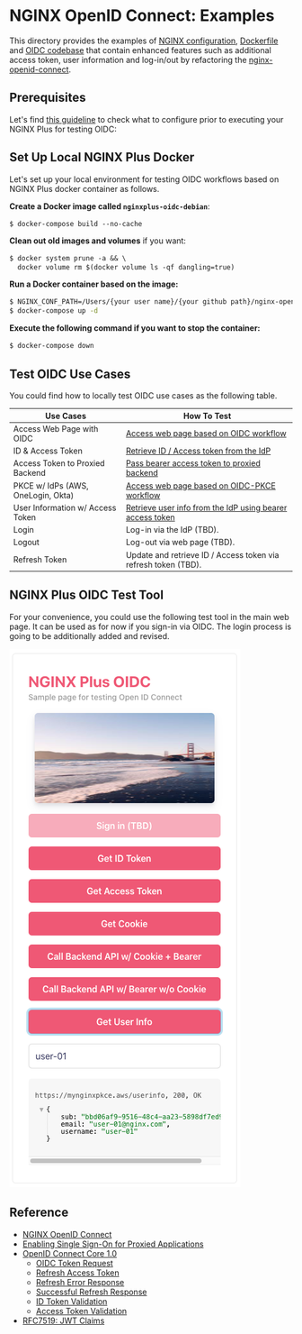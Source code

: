 # NGINX OpenID Connect: Examples

This directory provides the examples of [NGINX configuration](./build-context/nginx/conf.d), [Dockerfile](./docker/nginxplus-debian/Dockerfile) and [OIDC codebase](./build-context/nginx/conf.d/oidc.js) that contain enhanced features such as additional access token, user information and log-in/out by refactoring the [nginx-openid-connect](https://github.com/nginxinc/nginx-openid-connect).


## Prerequisites
Let's find [this guideline](./docs/prerequisites.md) to check what to configure prior to executing your NGINX Plus for testing OIDC:


## Set Up Local NGINX Plus Docker
Let's set up your local environment for testing OIDC workflows based on NGINX Plus docker container as follows.

**Create a Docker image called `nginxplus-oidc-debian`**:
```
$ docker-compose build --no-cache
```

**Clean out old images and volumes** if you want:
```
$ docker system prune -a && \
  docker volume rm $(docker volume ls -qf dangling=true)
```

**Run a Docker container based on the image:**
```bash
$ NGINX_CONF_PATH=/Users/{your user name}/{your github path}/nginx-openid-connect/examples/context/nginx/conf.d
$ docker-compose up -d
```

**Execute the following command if you want to stop the container:**
```bash
$ docker-compose down
```

## Test OIDC Use Cases
You could find how to locally test OIDC use cases as the following table.

Use Cases                          | How To Test
-----------------------------------|-----------------------------------------------
Access Web Page with OIDC          | [Access web page based on OIDC workflow](./use-case/01-access-web-and-tokens/README.md#access-web-page-with-nginx-oidc)
ID & Access Token                  | [Retrieve ID / Access token from the IdP](./use-case/01-access-web-and-tokens/README.md#query-current-sessions)
Access Token to Proxied Backend    | [Pass bearer access token to proxied backend](./use-case/01-access-web-and-tokens/README.md#call-proxied-backend-service-with-access-token)
PKCE w/ IdPs (AWS, OneLogin, Okta) | [Access web page based on OIDC-PKCE workflow](./use-case/02-pkce/README.md)
User Information w/ Access Token   | [Retrieve user info from the IdP using bearer access token](./use-case/03-user-info/README.md)
Login                              | Log-in via the IdP (TBD).
Logout                             | Log-out via web page (TBD).
Refresh Token                      | Update and retrieve ID / Access token via refresh token (TBD).

## NGINX Plus OIDC Test Tool
For your convenience, you could use the following test tool in the main web page. It can be used as for now if you sign-in via OIDC. The login process is going to be additionally added and revised.

![](./img/nginx-oidc-test-tool.png)

## Reference
- [NGINX OpenID Connect](https://github.com/shawnhankim/nginx-openid-connect)
- [Enabling Single Sign-On for Proxied Applications](https://docs.nginx.com/nginx/deployment-guides/single-sign-on/)
- [OpenID Connect Core 1.0](https://openid.net/specs/openid-connect-core-1_0.html)
  - [OIDC Token Request](http://openid.net/specs/openid-connect-core-1_0.html#TokenRequest)
  - [Refresh Access Token](https://openid.net/specs/openid-connect-core-1_0.html#RefreshingAccessToken)
  - [Refresh Error Response](https://openid.net/specs/openid-connect-core-1_0.html#RefreshErrorResponse)
  - [Successful Refresh Response](https://openid.net/specs/openid-connect-core-1_0.html#RefreshTokenResponse)
  - [ID Token Validation](https://openid.net/specs/openid-connect-core-1_0.html#IDTokenValidation)
  - [Access Token Validation](https://openid.net/specs/openid-connect-core-1_0.html#CodeFlowTokenValidation)
- [RFC7519: JWT Claims](https://datatracker.ietf.org/doc/html/rfc7519#page-8)

